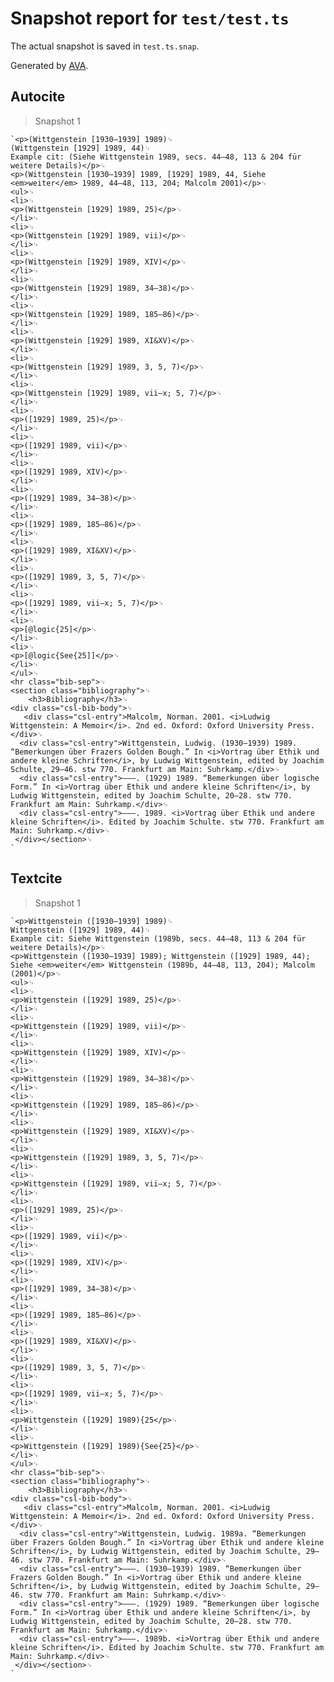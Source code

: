 # Snapshot report for `test/test.ts`

The actual snapshot is saved in `test.ts.snap`.

Generated by [AVA](https://avajs.dev).

## Autocite

> Snapshot 1

    `<p>(Wittgenstein [1930–1939] 1989)␊
    (Wittgenstein [1929] 1989, 44)␊
    Example cit: (Siehe Wittgenstein 1989, secs. 44–48, 113 & 204 für weitere Details)</p>␊
    <p>(Wittgenstein [1930–1939] 1989, [1929] 1989, 44, Siehe <em>weiter</em> 1989, 44–48, 113, 204; Malcolm 2001)</p>␊
    <ul>␊
    <li>␊
    <p>(Wittgenstein [1929] 1989, 25)</p>␊
    </li>␊
    <li>␊
    <p>(Wittgenstein [1929] 1989, vii)</p>␊
    </li>␊
    <li>␊
    <p>(Wittgenstein [1929] 1989, XIV)</p>␊
    </li>␊
    <li>␊
    <p>(Wittgenstein [1929] 1989, 34–38)</p>␊
    </li>␊
    <li>␊
    <p>(Wittgenstein [1929] 1989, 185–86)</p>␊
    </li>␊
    <li>␊
    <p>(Wittgenstein [1929] 1989, XI&XV)</p>␊
    </li>␊
    <li>␊
    <p>(Wittgenstein [1929] 1989, 3, 5, 7)</p>␊
    </li>␊
    <li>␊
    <p>(Wittgenstein [1929] 1989, vii–x; 5, 7)</p>␊
    </li>␊
    <li>␊
    <p>([1929] 1989, 25)</p>␊
    </li>␊
    <li>␊
    <p>([1929] 1989, vii)</p>␊
    </li>␊
    <li>␊
    <p>([1929] 1989, XIV)</p>␊
    </li>␊
    <li>␊
    <p>([1929] 1989, 34–38)</p>␊
    </li>␊
    <li>␊
    <p>([1929] 1989, 185–86)</p>␊
    </li>␊
    <li>␊
    <p>([1929] 1989, XI&XV)</p>␊
    </li>␊
    <li>␊
    <p>([1929] 1989, 3, 5, 7)</p>␊
    </li>␊
    <li>␊
    <p>([1929] 1989, vii–x; 5, 7)</p>␊
    </li>␊
    <li>␊
    <p>[@logic{25]</p>␊
    </li>␊
    <li>␊
    <p>[@logic{See{25]]</p>␊
    </li>␊
    </ul>␊
    <hr class="bib-sep">␊
    <section class="bibliography">␊
        <h3>Bibliography</h3>␊
    <div class="csl-bib-body">␊
       <div class="csl-entry">Malcolm, Norman. 2001. <i>Ludwig Wittgenstein: A Memoir</i>. 2nd ed. Oxford: Oxford University Press.</div>␊
      <div class="csl-entry">Wittgenstein, Ludwig. (1930–1939) 1989. “Bemerkungen über Frazers Golden Bough.” In <i>Vortrag über Ethik und andere kleine Schriften</i>, by Ludwig Wittgenstein, edited by Joachim Schulte, 29–46. stw 770. Frankfurt am Main: Suhrkamp.</div>␊
      <div class="csl-entry">———. (1929) 1989. “Bemerkungen über logische Form.” In <i>Vortrag über Ethik und andere kleine Schriften</i>, by Ludwig Wittgenstein, edited by Joachim Schulte, 20–28. stw 770. Frankfurt am Main: Suhrkamp.</div>␊
      <div class="csl-entry">———. 1989. <i>Vortrag über Ethik und andere kleine Schriften</i>. Edited by Joachim Schulte. stw 770. Frankfurt am Main: Suhrkamp.</div>␊
     </div></section>␊
    `

## Textcite

> Snapshot 1

    `<p>Wittgenstein ([1930–1939] 1989)␊
    Wittgenstein ([1929] 1989, 44)␊
    Example cit: Siehe Wittgenstein (1989b, secs. 44–48, 113 & 204 für weitere Details)</p>␊
    <p>Wittgenstein ([1930–1939] 1989); Wittgenstein ([1929] 1989, 44); Siehe <em>weiter</em> Wittgenstein (1989b, 44–48, 113, 204); Malcolm (2001)</p>␊
    <ul>␊
    <li>␊
    <p>Wittgenstein ([1929] 1989, 25)</p>␊
    </li>␊
    <li>␊
    <p>Wittgenstein ([1929] 1989, vii)</p>␊
    </li>␊
    <li>␊
    <p>Wittgenstein ([1929] 1989, XIV)</p>␊
    </li>␊
    <li>␊
    <p>Wittgenstein ([1929] 1989, 34–38)</p>␊
    </li>␊
    <li>␊
    <p>Wittgenstein ([1929] 1989, 185–86)</p>␊
    </li>␊
    <li>␊
    <p>Wittgenstein ([1929] 1989, XI&XV)</p>␊
    </li>␊
    <li>␊
    <p>Wittgenstein ([1929] 1989, 3, 5, 7)</p>␊
    </li>␊
    <li>␊
    <p>Wittgenstein ([1929] 1989, vii–x; 5, 7)</p>␊
    </li>␊
    <li>␊
    <p>([1929] 1989, 25)</p>␊
    </li>␊
    <li>␊
    <p>([1929] 1989, vii)</p>␊
    </li>␊
    <li>␊
    <p>([1929] 1989, XIV)</p>␊
    </li>␊
    <li>␊
    <p>([1929] 1989, 34–38)</p>␊
    </li>␊
    <li>␊
    <p>([1929] 1989, 185–86)</p>␊
    </li>␊
    <li>␊
    <p>([1929] 1989, XI&XV)</p>␊
    </li>␊
    <li>␊
    <p>([1929] 1989, 3, 5, 7)</p>␊
    </li>␊
    <li>␊
    <p>([1929] 1989, vii–x; 5, 7)</p>␊
    </li>␊
    <li>␊
    <p>Wittgenstein ([1929] 1989){25</p>␊
    </li>␊
    <li>␊
    <p>Wittgenstein ([1929] 1989){See{25}</p>␊
    </li>␊
    </ul>␊
    <hr class="bib-sep">␊
    <section class="bibliography">␊
        <h3>Bibliography</h3>␊
    <div class="csl-bib-body">␊
       <div class="csl-entry">Malcolm, Norman. 2001. <i>Ludwig Wittgenstein: A Memoir</i>. 2nd ed. Oxford: Oxford University Press.</div>␊
      <div class="csl-entry">Wittgenstein, Ludwig. 1989a. “Bemerkungen über Frazers Golden Bough.” In <i>Vortrag über Ethik und andere kleine Schriften</i>, by Ludwig Wittgenstein, edited by Joachim Schulte, 29–46. stw 770. Frankfurt am Main: Suhrkamp.</div>␊
      <div class="csl-entry">———. (1930–1939) 1989. “Bemerkungen über Frazers Golden Bough.” In <i>Vortrag über Ethik und andere kleine Schriften</i>, by Ludwig Wittgenstein, edited by Joachim Schulte, 29–46. stw 770. Frankfurt am Main: Suhrkamp.</div>␊
      <div class="csl-entry">———. (1929) 1989. “Bemerkungen über logische Form.” In <i>Vortrag über Ethik und andere kleine Schriften</i>, by Ludwig Wittgenstein, edited by Joachim Schulte, 20–28. stw 770. Frankfurt am Main: Suhrkamp.</div>␊
      <div class="csl-entry">———. 1989b. <i>Vortrag über Ethik und andere kleine Schriften</i>. Edited by Joachim Schulte. stw 770. Frankfurt am Main: Suhrkamp.</div>␊
     </div></section>␊
    `
